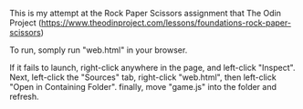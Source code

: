 This is my attempt at the Rock Paper Scissors assignment that The Odin Project (https://www.theodinproject.com/lessons/foundations-rock-paper-scissors)

To run, somply run "web.html" in your browser. 

If it fails to launch, right-click anywhere in the page, and left-click "Inspect". 
Next, left-click the "Sources" tab, right-click "web.html", then left-click "Open in Containing Folder". 
finally, move "game.js" into the folder and refresh.
